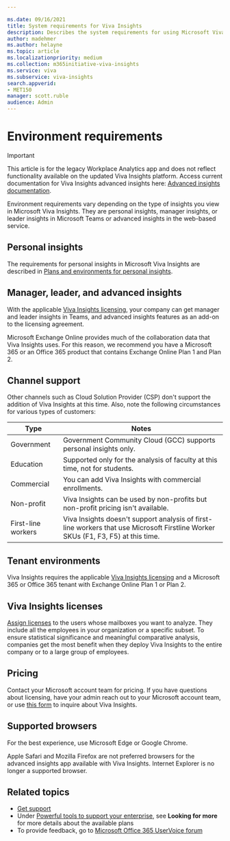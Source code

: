 ```yaml
---

ms.date: 09/16/2021
title: System requirements for Viva Insights
description: Describes the system requirements for using Microsoft Viva Insights
author: madehmer
ms.author: helayne
ms.topic: article
ms.localizationpriority: medium 
ms.collection: m365initiative-viva-insights 
ms.service: viva 
ms.subservice: viva-insights 
search.appverid: 
- MET150 
manager: scott.ruble
audience: Admin
---
```


# Environment requirements

>[!Important]
>This article is for the legacy Workplace Analytics app and does not reflect functionality available on the updated Viva Insights platform. Access current documentation for Viva Insights advanced insights here: [Advanced insights documentation](../advanced/introduction-to-advanced-insights.md).

Environment requirements vary depending on the type of insights you view in Microsoft Viva Insights. They are personal insights, manager insights, or leader insights in Microsoft Teams or advanced insights in the web-based service.

## Personal insights

The requirements for personal insights in Microsoft Viva Insights are described in [Plans and environments for personal insights](../personal/overview/plans-environments.md).

## Manager, leader, and advanced insights

With the applicable [Viva Insights licensing](#viva-insights-licenses), your company can get manager and leader insights in Teams, and advanced insights features as an add-on to the licensing agreement.

Microsoft Exchange Online provides much of the collaboration data that Viva Insights uses. For this reason, we recommend you have a Microsoft 365 or an Office 365 product that contains Exchange Online Plan 1 and Plan 2.

## Channel support

Other channels such as Cloud Solution Provider (CSP) don't support the addition of Viva Insights at this time. Also, note the following circumstances for various types of customers:

|  Type  | Notes |  
|---- | ---- |
|Government | Government Community Cloud (GCC) supports personal insights only. |
|Education | Supported only for the analysis of faculty at this time, not for students. |
|Commercial | You can add Viva Insights with commercial enrollments. |
|Non-profit | Viva Insights can be used by non-profits but non-profit pricing isn't available. |
|First-line workers | Viva Insights doesn't support analysis of first-line workers that use Microsoft Firstline Worker SKUs (F1, F3, F5) at this time. |

## Tenant environments

Viva Insights requires the applicable [Viva Insights licensing](#viva-insights-licenses) and a Microsoft 365 or Office 365 tenant with Exchange Online Plan 1 or Plan 2.

## Viva Insights licenses

[Assign licenses](/viva/insights/setup/assign-licenses-to-population?toc=/viva/insights/use/toc.json&bc=/viva/insights/breadcrumb/toc.json) to the users whose mailboxes you want to analyze. They include all the employees in your organization or a specific subset. To ensure statistical significance and meaningful comparative analysis, companies get the most benefit when they deploy Viva Insights to the entire company or to a large group of employees.

## Pricing

Contact your Microsoft account team for pricing. If you have questions about licensing, have your admin reach out to your Microsoft account team, or use [this form](https://www.microsoft.com/microsoft-viva/buy-insights) to inquire about Viva Insights.

## Supported browsers

For the best experience, use Microsoft Edge or Google Chrome.

Apple Safari and Mozilla Firefox are not preferred browsers for the advanced insights app available with Viva Insights. Internet Explorer is no longer a supported browser.

## Related topics

* [Get support](../overview/getting-support.md)
* Under [Powerful tools to support your enterprise](https://www.microsoft.com/microsoft-365/business/compare-more-office-365-for-business-plans), see **Looking for more** for more details about the available plans
* To provide feedback, go to [Microsoft Office 365 UserVoice forum](https://feedbackportal.microsoft.com/feedback/)

